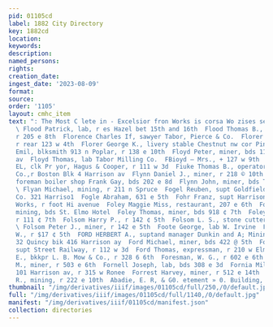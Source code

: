 ```yaml
---
pid: 01105cd
label: 1882 City Directory
key: 1882cd
location: 
keywords: 
description: 
named_persons: 
rights: 
creation_date: 
ingest_date: '2023-08-09'
format: 
source: 
order: '1105'
layout: cmhc_item
text: ": The Most C lete in - Excelsior fron Works is corsa Wo zises se, FLO 132 FOR
  \ Flood Patrick, lab, r es Hazel bet 15th and 16th  Flood Thomas B., policeman,
  r 205 e 8th  Florence Charles If, sawyer Tabor, Pierce & Co.  Florer Charles E..,
  r rear 123 w 4th  Florer George K., livery stable Chestnut nw cor Pine  Florman
  Emil, blksmith 913 n Poplar, r 138 e 10th  Floyd Peter, miner, bds 1134 6 Toledo
  av  Floyd Thomas, lab Tabor Milling Co.  FBioyd — Mrs., + 127 w 9th  Fiuseken John
  EL, clk Pr yor, Hagus & Cooper, r 111 w 3d  Fiuke Thomas B., operator Telephone
  Co.,r Boston Blk 4 Harrison av  Flynn Daniel J., miner, r 218 © 10th  Flynn James,
  foreman boiler shop Frank Gay, bds 202 e 8d  Flynn John, miner, bds Tyrone House
  \ Flyan Michael, mining, r 211 n Spruce  Fogel Reuben, supt Goldfield Cons. Mining
  Co. 321 Harriso1  Fogle Abraham, 631 e 5th  Fohr Franz, supt Harrison Reduction
  Works, r foot Hi avenue  Foley Maggie Miss, restaurant, 207 e 6th  Foley Moses,
  mining, bds St. Elmo Hotel  Foley Thomas, miner, bds 918 ¢ 7th  Foley Timothy, mining,
  r 111 ¢ 7th  Folsom Harry P., r 142 ¢ 5th  Folsom L. S., stone cutter, r 523 e 6th
  \ Folsom Peter J., miner, r 142 e 5th  Foote George, lab W. Irvine  Forbes Joba
  W., r $17 ¢ 5th  FORD HERBERT A., suptand manager Dunkin and A; Mining Co’s, room
  32 Quincy bik 416 Harrison ay  Ford Michael, miner, bds 422 @ 5th  Ford Samuel,
  supt Street Railway, r 112 w 3d  Ford Thomas, expressman, r 210 w Elm  Fordy Owen
  E., bkkpr L. B. Mow & Co., r 328 6 6th  Foresman, W. G., r 602 e 6th  Forman Aaron
  M., miner, r 503 e 6th  Fornell Joseph, lab, bds 308 e 3d  Fornia Milton, auction
  101 Harrison av, r 315 w Ronee  Forrest Harvey, miner, r 512 e 14th  Forrest John
  R., mining, r 222 e 10th  Abadie, E. R, & G0. etement » 0. Building, 108 W. 8                        "
thumbnail: "/img/derivatives/iiif/images/01105cd/full/250,/0/default.jpg"
full: "/img/derivatives/iiif/images/01105cd/full/1140,/0/default.jpg"
manifest: "/img/derivatives/iiif/01105cd/manifest.json"
collection: directories
---
```

